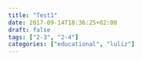 ```yaml
---
title: "Test1"
date: 2017-09-14T18:36:25+02:00
draft: false
tags: ["2-3", "2-4"]
categories: ["educational", "luliz"]
---
```

